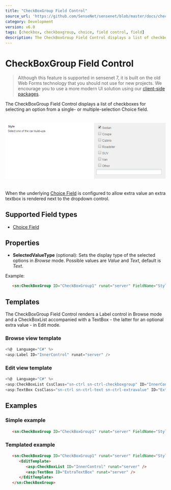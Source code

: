 ```yaml
---
title: "CheckBoxGroup Field Control"
source_url: 'https://github.com/SenseNet/sensenet/blob/master/docs/checkboxgroup-fieldcontrol.md'
category: Development
version: v6.0
tags: [checkbox, checkboxgroup, choice, field control, field]
description: The CheckBoxGroup Field Control displays a list of checkboxes for selecting an option from a single- or multiple-selection Choice field.
---
```


# CheckBoxGroup Field Control

> Although this feature is supported in sensenet 7, it is built on the old Web Forms technology that you should not use for new projects. We encourage you to use a more modern UI solution using our [client-side packages](https://www.npmjs.com/org/sensenet).

The CheckBoxGroup Field Control displays a list of checkboxes for selecting an option from a single- or multiple-selection Choice field.

<img src="https://raw.githubusercontent.com/SenseNet/sensenet/master/docs/images/Checkboxes.png" style="margin: 20px auto" />

When the underlying [Choice Field](/docs/choice-field) is configured to allow extra value an extra textbox is rendered next to the dropdown control.

## Supported Field types

- [Choice Field](/docs/choice-field)

## Properties

- **SelectedValueType** (optional): Sets the display type of the selected options in *Browse* mode. Possible values are *Value* and *Text*, default is *Text*.

Example:

```html
   <sn:CheckBoxGroup ID="CheckBoxGroup1" runat="server" FieldName="Style" SelectedValueType="Value" />
```

## Templates

The CheckBoxGroup Field Control renders a Label control in Browse mode and a CheckBoxList accompanied with a TextBox - the latter for an optional extra value - in Edit mode.

### Browse view template

```csharp
<%@  Language="C#" %>
<asp:Label ID="InnerControl" runat="server" />
```

### Edit view template

```csharp
<%@  Language="C#" %>
<asp:CheckBoxList CssClass="sn-ctrl sn-ctrl-checkboxgroup" ID="InnerControl" runat="server" />
<asp:TextBox CssClass="sn-ctrl sn-ctrl-text sn-ctrl-extravalue" ID="ExtraTextBox" runat="server" />
```

## Examples

### Simple example

```html
   <sn:CheckBoxGroup ID="CheckBoxGroup1" runat="server" FieldName="Style" />
```

### Templated example

```html
   <sn:CheckBoxGroup ID="CheckBoxGroup1" runat="server" FieldName="Style">
      <EditTemplate>
         <asp:CheckBoxList ID="InnerControl" runat="server" />
         <asp:TextBox ID="ExtraTextBox" runat="server" />
      </EditTemplate>
   </sn:CheckBoxGroup>
```